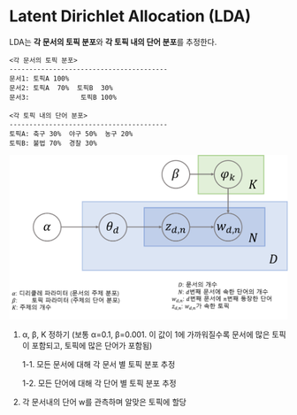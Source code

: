 # Latent Dirichlet Allocation (LDA)

LDA는 **각 문서의 토픽 분포**와 **각 토픽 내의 단어 분포**를 추정한다.

    <각 문서의 토픽 분포>
    ----------------------------------------
    문서1: 토픽A 100%
    문서2: 토픽A  70%  토픽B  30%
    문서3:             토픽B 100%

    <각 토픽 내의 단어 분포>
    ----------------------------------------
    토픽A: 축구 30%  야구 50%  농구 20%
    토픽B: 불법 70%  경찰 30%

![LDA](./LDA.png)

1. &alpha;, &beta;, K 정하기 (보통 &alpha;=0.1, &beta;=0.001. 이 값이 1에 가까워질수록 문서에 많은 토픽이 포함되고, 토픽에 많은 단어가 포함됨)
    
    1-1. 모든 문서에 대해 각 문서 별 토픽 분포 추정

    1-2. 모든 단어에 대해 각 단어 별 토픽 분포 추정
2. 각 문서내의 단어 w를 관측하며 알맞은 토픽에 할당
